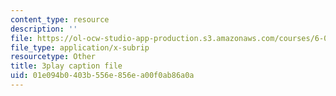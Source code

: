```yaml
---
content_type: resource
description: ''
file: https://ol-ocw-studio-app-production.s3.amazonaws.com/courses/6-006-introduction-to-algorithms-fall-2011/01e094b0403b556e856ea00f0ab86a0a_ocZMDMZwhCY.vtt
file_type: application/x-subrip
resourcetype: Other
title: 3play caption file
uid: 01e094b0-403b-556e-856e-a00f0ab86a0a
---
```


